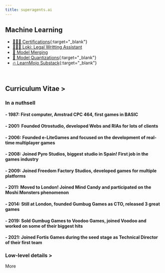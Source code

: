 ```yaml
---
title: superagents.ai
---
```


## Machine Learning

- [🧑🏻‍🎓 Certifications](https://www.linkedin.com/in/ignacio-garmendia-a2076a3/details/certifications/){:target="_blank"}
- [👩🏻‍⚖️ Loki: Legal Writting Assistant](https://www.superagents.ai/2024/05/04/loki/)
- [🧪 Model Merging](https://www.superagents.ai/2024/05/04/model_merging/)
- [🤗 Model Quantizations](https://huggingface.co/collections/neopolita/quants-65edf306a24bc01911107199){:target="_blank"}
- [🔥 LearnMojo Substack](https://learnmojo.substack.com/){:target="_blank"}

<br>

## Curriculum Vitae >

<!-- .slide -->

### In a nuthsell

#### - 1987: First computer, Amstrad CPC 464, first games in BASIC
#### - 2001: Founded Otrostudio, developed Webs and RIAs for lots of clients
#### - 2006: Founded e-LiteGames and focused on the development of real-time multiplayer games
#### - 2008: Joined Pyro Studios, biggest studio in Spain! First job in the games industry
#### - 2009: Joined Freedom Factory Studios, developed games for multiple platforms
#### - 2011: Moved to London! Joined Mind Candy and participated on the Moshi Monsters phenomenon
#### - 2014: Still at London, founded Gumbug Games as CTO, released 3 great games
#### - 2019: Sold Gumbug Games to Voodoo Games, joined Voodoo and worked on some of their biggest hits
#### - 2021: Joined Fortis Games during the seed stage as Technical Director of their first team

### Low-level details >

<!-- .slide vertical=true -->

More
